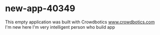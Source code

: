 # new-app-40349
This empty application was built with Crowdbotics www.crowdbotics.com
I'm new here I'm very intelligent person who build app 

